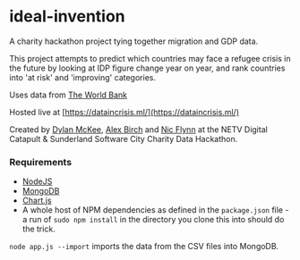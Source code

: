 # ideal-invention
A charity hackathon project tying together migration and GDP data.

This project attempts to predict which countries may face a refugee crisis in the future by looking at IDP figure change year on year, and rank countries into 'at risk' and 'improving' categories.

Uses data from [The World Bank](http://www.worldbank.org/)

Hosted live at [https://dataincrisis.ml/](https://dataincrisis.ml/)

Created by [Dylan McKee](http://dylan.ninja), [Alex Birch](https://twitter.com/alex_birch1) and [Nic Flynn](https://twitter.com/im_nic) at the NETV Digital Catapult & Sunderland Software City Charity Data Hackathon.

### Requirements
- [NodeJS](https://nodejs.org/en/)
- [MongoDB](https://www.mongodb.com/)
- [Chart.js](http://www.chartjs.org/)
- A whole host of NPM dependencies as defined in the `package.json` file - a run of `sudo npm install` in the directory you clone this into should do the trick.

`node app.js --import` imports the data from the CSV files into MongoDB.
